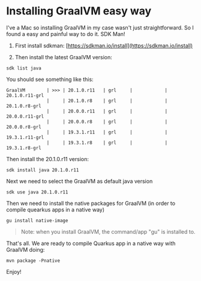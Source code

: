 # Installing GraalVM easy way

I've a Mac so installing GraalVM in my case wasn't just straightforward. So I found a easy and painful way to do it. SDK Man!

1. First install sdkman:
[https://sdkman.io/install](https://sdkman.io/install)

2. Then install the latest GraalVM version:

```
sdk list java
```

You should see something like this:
```
GraalVM        | >>> | 20.1.0.r11   | grl     |            | 20.1.0.r11-grl      
               |     | 20.1.0.r8    | grl     |            | 20.1.0.r8-grl       
               |     | 20.0.0.r11   | grl     |            | 20.0.0.r11-grl      
               |     | 20.0.0.r8    | grl     |            | 20.0.0.r8-grl       
               |     | 19.3.1.r11   | grl     |            | 19.3.1.r11-grl      
               |     | 19.3.1.r8    | grl     |            | 19.3.1.r8-grl
```

Then install the 20.1.0.r11 version:

```
sdk install java 20.1.0.r11
```

Next we need to select the GraalVM as default java version

```
sdk use java 20.1.0.r11
```

Then we need to install the native packages for GraalVM (in order to compile quearkus apps in a native way)

```
gu install native-image
```

> Note: when you install GraalVM, the command/app "gu" is installed to.



That's all. We are ready to compile Quarkus app in a native way with GraalVM doing:

```
mvn package -Pnative
```


Enjoy!